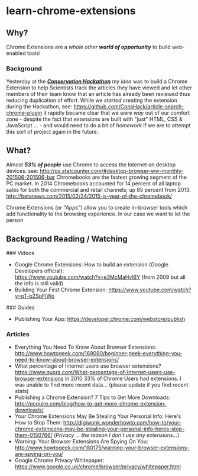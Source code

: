 # learn-chrome-extensions

## Why?

Chrome Extensions are a *whole other* ***world of opportunity***
to build web-enabled tools!


### Background

Yesterday at the
[***Conservation Hackathon***](http://conservationhackathon.org)
my *idea* was to build a Chrome Extension to help Scientists track the articles
they have viewed and let other members of their team know that an article has
already been reviewed thus reducing duplication of effort.
While we *started* creating the extension during the Hackathon, see:
https://github.com/ConsHack/article-search-chrome-plugin
it rapidly became clear that we were *way* out of our comfort zone - despite
the fact that extensions are built with "just" HTML, CSS & JavaScript ... -
and would need to do a bit of *homework* if we are to attempt this sort
of project again in the future.

## What?

Almost ***53% of people*** use Chrome to access the Internet on desktop devices.
see: http://gs.statcounter.com/#desktop-browser-ww-monthly-201506-201506-bar
Chromebooks are the fastest growing segment of the PC market.
In 2014 Chromebooks accounted for 14 percent of all laptop sales for both
the commercial and retail channels; up 85 percent from 2013.
http://betanews.com/2015/02/24/2015-is-year-of-the-chromebook/

Chrome Extensions (*or "Apps"*) allow you to create in-browser tools
which add functionality to the browsing experience.
In our case we want to let the person


## Background Reading / Watching

### Videos

+ Google Chrome Extensions: How to build an extension
(Google Developers official):   
https://www.youtube.com/watch?v=e3McMaHvlBY
(from 2009 but all the info is still valid)
+ Building Your First Chrome Extension:
https://www.youtube.com/watch?v=pT-b2SpFIWo

### Guides

+ Publishing Your App: https://developer.chrome.com/webstore/publish

### Articles

+ Everything You Need To Know About Browser Extensions:
http://www.howtogeek.com/169080/beginner-geek-everything-you-need-to-know-about-browser-extensions/
+ What percentage of Internet users use browser extensions?
https://www.quora.com/What-percentage-of-Internet-users-use-browser-extensions
in 2010 33% of Chrome Users had extensions.
I was unable to find more recent data...
(please update if you find recent stats)
+ Publishing a Chrome Extension? 7 Tips to Get More Downloads:
http://ecquire.com/blog/how-to-get-more-chrome-extension-downloads/
+ Your Chrome Extensions May Be Stealing Your Personal Info: Here's How to Stop Them:
http://digiwonk.wonderhowto.com/how-to/your-chrome-extensions-may-be-stealing-your-personal-info-heres-stop-them-0150766/
(*Privacy ... the reason I don't use any extensions...*)
+ Warning: Your Browser Extensions Are Spying On You:
http://www.howtogeek.com/180175/warning-your-browser-extensions-are-spying-on-you/
+ Google Chrome Privacy Whitepaper:
https://www.google.co.uk/chrome/browser/privacy/whitepaper.html
